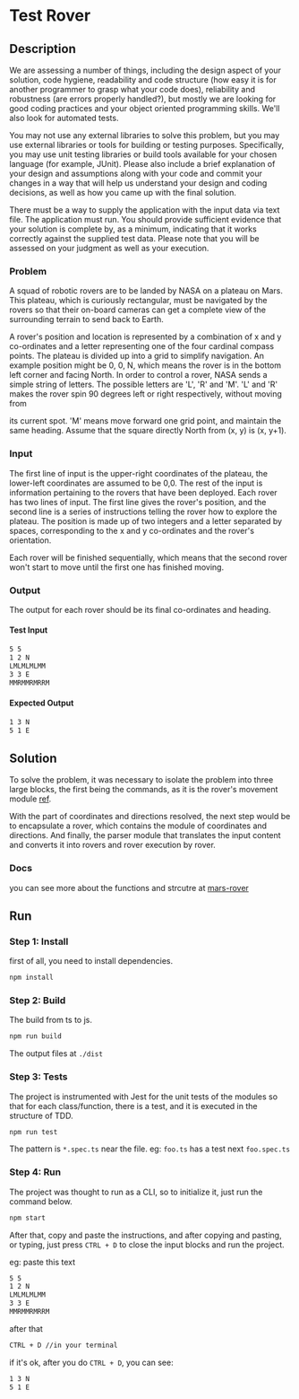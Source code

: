 # Test Rover

## Description

We are assessing a number of things, including the design aspect of
your solution, code hygiene, readability and code structure (how easy
it is for another programmer to grasp what your code does),
reliability and robustness (are errors properly handled?), but mostly
we are looking for good coding practices and your object oriented
programming skills. We'll also look for automated tests.

You may not use any external libraries to solve this problem, but you
may use external libraries or tools for building or testing purposes.
Specifically, you may use unit testing libraries or build tools
available for your chosen language (for example, JUnit). Please also
include a brief explanation of your design and assumptions along with
your code and commit your changes in a way that will help us
understand your design and coding decisions, as well as how you came
up with the final solution.

There must be a way to supply the application with the input data via
text file. The application must run. You should provide sufficient
evidence that your solution is complete by, as a minimum, indicating
that it works correctly against the supplied test data. Please note
that you will be assessed on your judgment as well as your execution.

### Problem

A squad of robotic rovers are to be landed by NASA on a plateau on
Mars. This plateau, which is curiously rectangular, must be navigated
by the rovers so that their on-board cameras can get a complete view
of the surrounding terrain to send back to Earth.

A rover's position and location is represented by a combination of x
and y co-ordinates and a letter representing one of the four cardinal
compass points. The plateau is divided up into a grid to simplify
navigation. An example position might be 0, 0, N, which means the
rover is in the bottom left corner and facing North.
In order to control a rover, NASA sends a simple string of letters.
The possible letters are 'L', 'R' and 'M'. 'L' and 'R' makes the
rover spin 90 degrees left or right respectively, without moving from

its current spot. 'M' means move forward one grid point, and maintain
the same heading.
Assume that the square directly North from (x, y) is (x, y+1).

### Input

The first line of input is the upper-right coordinates of the
plateau, the lower-left coordinates are assumed to be 0,0.
The rest of the input is information pertaining to the rovers that
have been deployed. Each rover has two lines of input. The first line
gives the rover's position, and the second line is a series of
instructions telling the rover how to explore the plateau.
The position is made up of two integers and a letter separated by
spaces, corresponding to the x and y co-ordinates and the rover's
orientation.

Each rover will be finished sequentially, which means that the second
rover won't start to move until the first one has finished moving.

### Output

The output for each rover should be its final co-ordinates and
heading.

#### Test Input

```txt
5 5
1 2 N
LMLMLMLMM
3 3 E
MMRMMRMRRM
```

#### Expected Output

```txt
1 3 N
5 1 E
```

## Solution

To solve the problem, it was necessary to isolate the problem into three large blocks, the first being the commands, as it is the rover's movement module [ref](https://refactoring.guru/design-patterns/command). 

With the part of coordinates and directions resolved, the next step would be to encapsulate a rover, which contains the module of coordinates and directions. And finally, the parser module that translates the input content and converts it into rovers and rover execution by rover.

### Docs

you can see more  about the functions and strcutre at [mars-rover](./docs/modules.md)

## Run

### Step 1: Install

first of all, you need to install dependencies.

```sh
npm install
```
### Step 2: Build

The build from ts to js.

```sh
npm run build
```

The output files at `./dist`

### Step 3: Tests

The project is instrumented with Jest for the unit tests of the modules so that for each class/function, there is a test, and it is executed in the structure of TDD.

```sh
npm run test
```

The pattern is `*.spec.ts` near the file. eg: `foo.ts` has a test next `foo.spec.ts` 

### Step 4: Run

The project was thought to run as a CLI, so to initialize it, just run the command below.

```sh
npm start
```

After that, copy and paste the instructions, and after copying and pasting, or typing, just press `CTRL + D` to close the input blocks and run the project.

eg:  paste this text
```txt
5 5
1 2 N
LMLMLMLMM
3 3 E
MMRMMRMRRM
```

after that
```sh
CTRL + D //in your terminal
```

if it's ok, after you do `CTRL + D`, you can see:

```sh
1 3 N
5 1 E
```